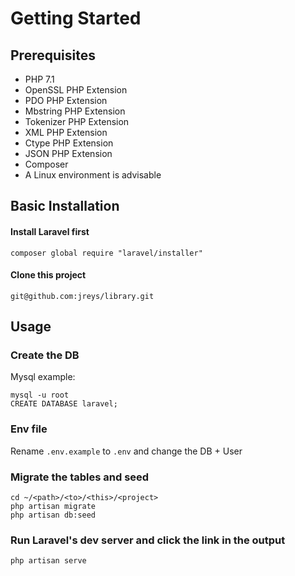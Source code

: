 # Getting Started

## Prerequisites

* PHP 7.1
* OpenSSL PHP Extension
* PDO PHP Extension
* Mbstring PHP Extension
* Tokenizer PHP Extension
* XML PHP Extension
* Ctype PHP Extension
* JSON PHP Extension
* Composer
* A Linux environment is advisable

## Basic Installation

#### Install Laravel first

```shell
composer global require "laravel/installer"
```

#### Clone this project

```shell
git@github.com:jreys/library.git
```


## Usage

### Create the DB

Mysql example:
```mysql
mysql -u root
CREATE DATABASE laravel;
```

### Env file

Rename `.env.example` to `.env` and change the DB + User

### Migrate the tables and seed

```shell
cd ~/<path>/<to>/<this>/<project>
php artisan migrate
php artisan db:seed
```

### Run Laravel's dev server and click the link in the output

```shell
php artisan serve
```